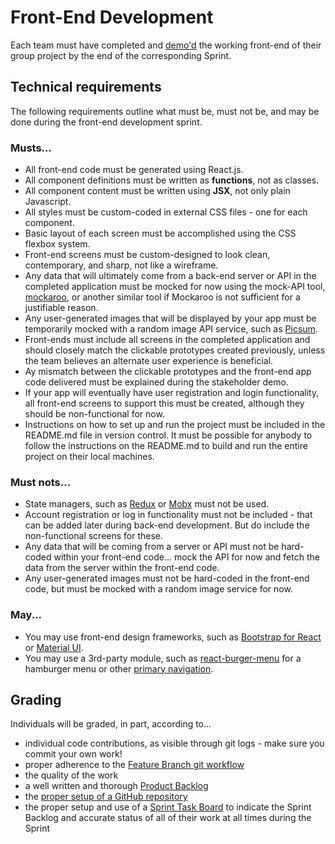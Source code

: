 # Front-End Development

Each team must have completed and [demo'd](https://knowledge.kitchen/Scrum_development_framework#Demo_for_Stakeholders) the working front-end of their group project by the end of the corresponding Sprint.

## Technical requirements

The following requirements outline what must be, must not be, and may be done during the front-end development sprint.

### Musts...

- All front-end code must be generated using React.js.
- All component definitions must be written as **functions**, not as classes.
- All component content must be written using **JSX**, not only plain Javascript.
- All styles must be custom-coded in external CSS files - one for each component.
- Basic layout of each screen must be accomplished using the CSS flexbox system.
- Front-end screens must be custom-designed to look clean, contemporary, and sharp, not like a wireframe.
- Any data that will ultimately come from a back-end server or API in the completed application must be mocked for now using the mock-API tool, [mockaroo](https://mockaroo.com/mock_apis), or another similar tool if Mockaroo is not sufficient for a justifiable reason.
- Any user-generated images that will be displayed by your app must be temporarily mocked with a random image API service, such as [Picsum](https://picsum.photos/).
- Front-ends must include all screens in the completed application and should closely match the clickable prototypes created previously, unless the team believes an alternate user experience is beneficial.
- Ay mismatch between the clickable prototypes and the front-end app code delivered must be explained during the stakeholder demo.
- If your app will eventually have user registration and login functionality, all front-end screens to support this must be created, although they should be non-functional for now.
- Instructions on how to set up and run the project must be included in the README.md file in version control. It must be possible for anybody to follow the instructions on the README.md to build and run the entire project on their local machines.

### Must nots...

- State managers, such as [Redux](https://react-redux.js.org/) or [Mobx](https://mobx.js.org/README.html#introduction) must not be used.
- Account registration or log in functionality must not be included - that can be added later during back-end development. But do include the non-functional screens for these.
- Any data that will be coming from a server or API must not be hard-coded within your front-end code... mock the API for now and fetch the data from the server within the front-end code.
- Any user-generated images must not be hard-coded in the front-end code, but must be mocked with a random image service for now.

### May...

- You may use front-end design frameworks, such as [Bootstrap for React](https://react-bootstrap.github.io/) or [Material UI](https://material-ui.com/).
- You may use a 3rd-party module, such as [react-burger-menu](https://github.com/negomi/react-burger-menu) for a hamburger menu or other [primary navigation](https://knowledge.kitchen/Navigation_components#Global_Navigation).

## Grading

Individuals will be graded, in part, according to...

- individual code contributions, as visible through git logs - make sure you commit your own work!
- proper adherence to the [Feature Branch git workflow](https://knowledge.kitchen/Feature_branch_version_control_workflow)
- the quality of the work
- a well written and thorough [Product Backlog](https://knowledge.kitchen/Software_engineering_project_kickoff#Create_the_initial_product_backlog)
- the [proper setup of a GitHub repository](https://knowledge.kitchen/Software_engineering_project_kickoff#Configure_GitHub_repository)
- the proper setup and use of a [Sprint Task Board](https://knowledge.kitchen/GitHub_for_team_collaboration#Project_boards) to indicate the Sprint Backlog and accurate status of all of their work at all times during the Sprint
